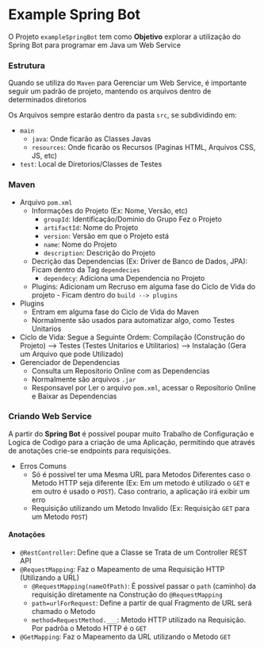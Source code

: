# Example Spring Bot

O Projeto ``exampleSpringBot`` tem como **Objetivo** explorar a utilização do Spring Bot para programar em Java um Web
Service

### Estrutura

Quando se utiliza do ``Maven`` para Gerenciar um Web Service, é importante seguir um padrão de projeto, mantendo os
arquivos dentro de determinados diretorios

Os Arquivos sempre estarão dentro da pasta ``src``, se subdividindo em:

- ``main``
    - ``java``: Onde ficarão as Classes Javas
    - ``resources``: Onde ficarão os Recursos (Paginas HTML, Arquivos CSS, JS, etc)
- ``test``: Local de Diretorios/Classes de Testes

### Maven

- Arquivo ``pom.xml``
    - Informações do Projeto (Ex: Nome, Versão, etc)
        - ``groupId``: Identificação/Dominio do Grupo Fez o Projeto
        - ``artifactId``: Nome do Projeto
        - ``version``: Versão em que o Projeto está
        - ``name``: Nome do Projeto
        - ``description``: Descrição do Projeto
    - Decrição das Dependencias (Ex: Driver de Banco de Dados, JPA): Ficam dentro da Tag ``dependecies``
        - ``dependecy``: Adiciona uma Dependencia no Projeto
    - Plugins: Adicionam um Recruso em alguma fase do Ciclo de Vida do projeto - Ficam dentro do ``build --> plugins``
- Plugins
    - Entram em alguma fase do Ciclo de Vida do Maven
    - Normalmente são usados para automatizar algo, como Testes Unitarios
- Ciclo de Vida: Segue a Seguinte Ordem: Compilação (Construção do Projeto) --> Testes (Testes Unitarios e Utilitarios)
  --> Instalação (Gera um Arquivo que pode Utilizado)
- Gerenciador de Dependencias
    - Consulta um Repositorio Online com as Dependencias
    - Normalmente são arquivos ``.jar``
    - Responsavel por Ler o arquivo ``pom.xml``, acessar o Repositorio Online e Baixar as Dependencias

### Criando Web Service

A partir do **Spring Bot** é possivel poupar muito Trabalho de Configuração e Logica de Codigo para a criação de uma
Aplicação, permitindo que através de anotações crie-se endpoints para requisições.

- Erros Comuns
    - Só é possivel ter uma Mesma URL para Metodos Diferentes caso o Metodo HTTP seja diferente (Ex: Em um metodo é
      utilizado o ``GET`` e em outro é usado o ``POST``). Caso contrario, a aplicação irá exibir um erro
    - Requisição utilizando um Metodo Invalido (Ex: Requisição ``GET`` para um Metodo ``POST``)

#### Anotações

- ``@RestController``: Define que a Classe se Trata de um Controller REST API
- ``@RequestMapping``: Faz o Mapeamento de uma Requisição HTTP (Utilizando a URL)
    - ``@RequestMapping(nameOfPath)``: É possivel passar o ``path`` (caminho) da requisição diretamente na Construção
      do ``@RequestMapping``
    - ``path=urlForRequest``: Define a partir de qual Fragmento de URL será chamado o Metodo
    - ``method=RequestMethod.___``: Metodo HTTP utilizado na Requisição. Por padrõa o Metodo HTTP é o ``GET``
- ``@GetMapping``: Faz o Mapeamento da URL utilizando o Metodo ``GET``
